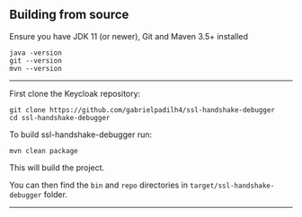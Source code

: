 ## Building from source

Ensure you have JDK 11 (or newer), Git and Maven 3.5+ installed

    java -version
    git --version
    mvn --version

---    
First clone the Keycloak repository:
    
    git clone https://github.com/gabrielpadilh4/ssl-handshake-debugger
    cd ssl-handshake-debugger
    
To build ssl-handshake-debugger run:

    mvn clean package
    
This will build the project.

You can then find the `bin` and `repo` directories in `target/ssl-handshake-debugger` folder.

---
